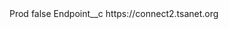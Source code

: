 <?xml version="1.0" encoding="UTF-8"?>
<CustomMetadata xmlns="http://soap.sforce.com/2006/04/metadata" xmlns:xsi="http://www.w3.org/2001/XMLSchema-instance" xmlns:xsd="http://www.w3.org/2001/XMLSchema">
    <label>Prod</label>
    <protected>false</protected>
    <values>
        <field>Endpoint__c</field>
        <value xsi:type="xsd:string">https://connect2.tsanet.org</value>
    </values>
</CustomMetadata>
